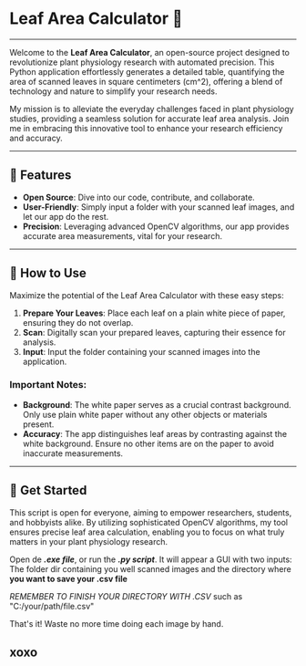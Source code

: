 # Leaf Area Calculator 🍃

---

Welcome to the **Leaf Area Calculator**, an open-source project designed to revolutionize plant physiology research with automated precision. This Python application effortlessly generates a detailed table, quantifying the area of scanned leaves in square centimeters (cm^2), offering a blend of technology and nature to simplify your research needs.

My mission is to alleviate the everyday challenges faced in plant physiology studies, providing a seamless solution for accurate leaf area analysis. Join me in embracing this innovative tool to enhance your research efficiency and accuracy.

---

## 🌟 Features

- **Open Source**: Dive into our code, contribute, and collaborate.
- **User-Friendly**: Simply input a folder with your scanned leaf images, and let our app do the rest.
- **Precision**: Leveraging advanced OpenCV algorithms, our app provides accurate area measurements, vital for your research.

---

## 📖 How to Use

Maximize the potential of the Leaf Area Calculator with these easy steps:

1. **Prepare Your Leaves**: Place each leaf on a plain white piece of paper, ensuring they do not overlap.
2. **Scan**: Digitally scan your prepared leaves, capturing their essence for analysis.
3. **Input**: Input the folder containing your scanned images into the application.

### Important Notes:

- **Background**: The white paper serves as a crucial contrast background. Only use plain white paper without any other objects or materials present.
- **Accuracy**: The app distinguishes leaf areas by contrasting against the white background. Ensure no other items are on the paper to avoid inaccurate measurements.

---

## 🌱 Get Started

This script is open for everyone, aiming to empower researchers, students, and hobbyists alike. By utilizing sophisticated OpenCV algorithms, my tool ensures precise leaf area calculation, enabling you to focus on what truly matters in your plant physiology research.

Open de ***.exe file***, or run the ***.py script***. It will appear a GUI with two inputs: The folder dir containing you well scanned images and the directory where **you want to save your .csv file** 

*REMEMBER TO FINISH YOUR DIRECTORY WITH .CSV* such as "C:/your/path/file.csv"

That's it! Waste no more time doing each image by hand.

xoxo
---
